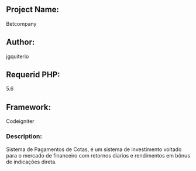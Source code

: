 ## Project Name: 
Betcompany

## Author: 
jgquiterio

## Requerid PHP: 
5.6

## Framework: 
Codeigniter

### Description: 
Sistema de Pagamentos de Cotas, é um sistema de investimento voltado para o mercado de financeiro com retornos diarios e rendimentos em bônus de indicações direta.
